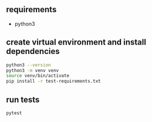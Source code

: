 
## requirements

 * python3

## create virtual environment and install dependencies

```bash
python3 --version
python3 -m venv venv
source venv/bin/activate
pip install -r test-requirements.txt
```

## run tests

```bash
pytest
```

